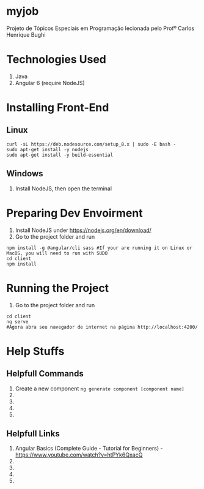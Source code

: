 # myjob
Projeto de Tópicos Especiais em Programação lecionada pelo Profº Carlos Henrique Bughi

# Technologies Used

1. Java 
2. Angular 6 (require NodeJS)


# Installing Front-End

## Linux
```
curl -sL https://deb.nodesource.com/setup_8.x | sudo -E bash -
sudo apt-get install -y nodejs
sudo apt-get install -y build-essential
```

## Windows

1. Install NodeJS, then open the terminal

# Preparing Dev Envoirment

1. Install NodeJS under https://nodejs.org/en/download/
2. Go to the project folder and run
```
npm install -g @angular/cli sass #If your are running it on Linux or MacOS, you will need to run with SUDO
cd client
npm install
```

# Running the Project

1. Go to the project folder and run
```
cd client
ng serve
#Agora abra seu navegador de internet na página http://localhost:4200/
```

# Help Stuffs

## Helpfull Commands

1. Create a new component `ng generate component [component name]`
2.
3.
4.
5.


## Helpfull Links
1. Angular Basics (Complete Guide - Tutorial for Beginners) - https://www.youtube.com/watch?v=htPYk6QxacQ
2.
3.
4.
5.
